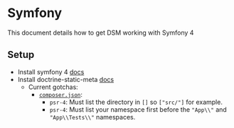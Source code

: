 # Symfony

This document details how to get DSM working with Symfony 4

## Setup

* Install symfony 4 [docs](https://symfony.com/doc/current/setup.html)
* Install doctrine-static-meta [docs](../../docs/Getting-Started.md)
    * Current gotchas:
        * [`composer.json`](./composer.json):
            * `psr-4`: Must list the directory in `[]` so `["src/"]` for example.
            * `psr-4`: Must list your namespace first before the `"App\\"` and `"App\\Tests\\"` namespaces.